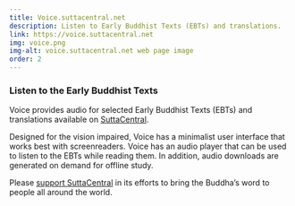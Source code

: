 ```yaml
---
title: Voice.suttacentral.net
description: Listen to Early Buddhist Texts (EBTs) and translations.
link: https://voice.suttacentral.net
img: voice.png
img-alt: voice.suttacentral.net web page image
order: 2
---
```

### Listen to the Early Buddhist Texts
Voice
provides audio for selected
Early Buddhist Texts (EBTs) and translations available on 
[SuttaCentral](https://suttacentral.net).

Designed for the vision impaired, 
Voice
has a minimalist
user interface that works best with screenreaders.
Voice has an audio player that can be used to
listen to the EBTs while reading them. 
In addition, audio downloads are generated on demand for offline study.

Please [support SuttaCentral](https://suttacentral.net/donations)
in its efforts to bring the Buddha’s word to people all around the world.


